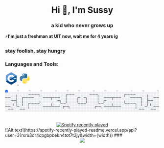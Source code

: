 <h1 align="center">Hi 👋, I'm Sussy</h1>
<h3 align="center">a kid who never grows up</h3>

⚡**I'm just a freshman at UIT now, wait me for 4 years ig**

<h3 align="left">stay foolish, stay hungry</h3>
<p align="left">
</p>

<h3 align="left">Languages and Tools:</h3>
<p align="left"> <a href="https://www.w3schools.com/cpp/" target="_blank" rel="noreferrer"> <img src="https://raw.githubusercontent.com/devicons/devicon/master/icons/cplusplus/cplusplus-original.svg" alt="cplusplus" width="40" height="40"/> </a> <a href="https://www.python.org" target="_blank" rel="noreferrer"> <img src="https://raw.githubusercontent.com/devicons/devicon/master/icons/python/python-original.svg" alt="python" width="40" height="40"/> </a> </p>

<picture>
  <source media="(prefers-color-scheme: dark)" srcset="https://raw.githubusercontent.com/SussySuspector/SussySuspector/output/pacman-contribution-graph-dark.svg">
  <source media="(prefers-color-scheme: light)" srcset="https://raw.githubusercontent.com/SussySuspector/SussySuspector/output/pacman-contribution-graph.svg">
  <img alt="pacman contribution graph" src="https://raw.githubusercontent.com/SussySuspector/SussySuspector/output/pacman-contribution-graph.svg">
</picture>

###

<div align="center">
  <a href="https://open.spotify.com/user/SussySuspector">
    <img src="https://spotify-recently-played-readme.vercel.app/api?user=SussySuspector&count=1&unique=false" alt="Spotify recently played"  />
  </a>
</div>
![Alt text](https://spotify-recently-played-readme.vercel.app/api?user=31rsru3dr4cpgbpbekn4tot7t2jy&width={width})
###

<div align="center">
  <img src="https://visitor-badge.laobi.icu/badge?page_id=SussySuspector.SussySuspector&"  />
</div>

###
